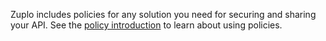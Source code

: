 Zuplo includes policies for any solution you need for securing and sharing your API. See the [policy introduction](/docs/overview/policies) to learn about using policies.
